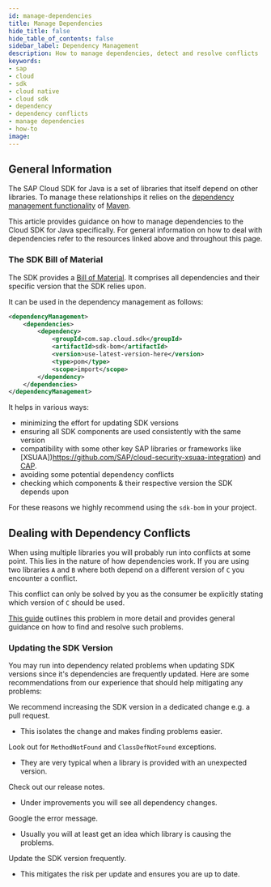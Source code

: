 ```yaml
---
id: manage-dependencies
title: Manage Dependencies
hide_title: false
hide_table_of_contents: false
sidebar_label: Dependency Management
description: How to manage dependencies, detect and resolve conflicts 
keywords:
- sap
- cloud
- sdk
- cloud native
- cloud sdk
- dependency
- dependency conflicts
- manage dependencies
- how-to
image:
---
```


## General Information

The SAP Cloud SDK for Java is a set of libraries that itself depend on other libraries.
To manage these relationships it relies on the [dependency management functionality](https://maven.apache.org/guides/introduction/introduction-to-dependency-mechanism.html) of [Maven](https://maven.apache.org/index.html).

This article provides guidance on how to manage dependencies to the Cloud SDK for Java specifically.
For general information on how to deal with dependencies refer to the resources linked above and throughout this page.

### The SDK Bill of Material

The SDK provides a [Bill of Material](https://dzone.com/articles/the-bill-of-materials-in-maven).
It comprises all dependencies and their specific version that the SDK relies upon.

It can be used in the dependency management as follows:

```xml
<dependencyManagement>
    <dependencies>
        <dependency>
            <groupId>com.sap.cloud.sdk</groupId>
            <artifactId>sdk-bom</artifactId>
            <version>use-latest-version-here</version>
            <type>pom</type>
            <scope>import</scope>
        </dependency>
    </dependencies>        
</dependencyManagement>
```

It helps in various ways:
- minimizing the effort for updating SDK versions
- ensuring all SDK components are used consistently with the same version
- compatibility with some other key SAP libraries or frameworks like [XSUAA])https://github.com/SAP/cloud-security-xsuaa-integration) and [CAP](https://cap.cloud.sap/docs/).
- avoiding some potential dependency conflicts
- checking which components & their respective version the SDK depends upon

For these reasons we highly recommend using the `sdk-bom` in your project.

## Dealing with Dependency Conflicts

When using multiple libraries you will probably run into conflicts at some point.
This lies in the nature of how dependencies work.
If you are using two libraries `A` and `B` where both depend on a different version of `C` you encounter a conflict.

This conflict can only be solved by you as the consumer be explicitly stating which version of `C` should be used.

[This guide](https://dzone.com/articles/solving-dependency-conflicts-in-maven) outlines this problem in more detail and provides general guidance on how to find and resolve such problems.

### Updating the SDK Version

You may run into dependency related problems when updating SDK versions since it's dependencies are frequently updated.
Here are some recommendations from our experience that should help mitigating any problems:

We recommend increasing the SDK version in a dedicated change e.g. a pull request.
- This isolates the change and makes finding problems easier.

Look out for `MethodNotFound` and `ClassDefNotFound` exceptions.
- They are very typical when a library is provided with an unexpected version.

Check out our release notes.
- Under improvements you will see all dependency changes.

Google the error message.
- Usually you will at least get an idea which library is causing the problems.

Update the SDK version frequently.
- This mitigates the risk per update and ensures you are up to date.

